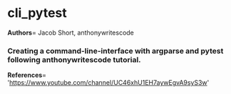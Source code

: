 # cli_pytest

__Authors__= Jacob Short, anthonywritescode

### Creating a command-line-interface with argparse and pytest following anthonywritescode tutorial.



__References__=
'https://www.youtube.com/channel/UC46xhU1EH7aywEgvA9syS3w'